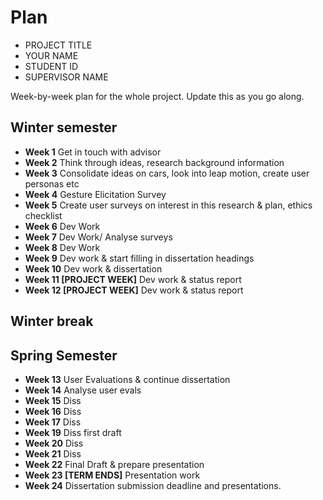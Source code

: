 # Plan

* PROJECT TITLE
* YOUR NAME
* STUDENT ID
* SUPERVISOR NAME

Week-by-week plan for the whole project. Update this as you go along.

## Winter semester

* **Week 1** Get in touch with advisor
* **Week 2** Think through ideas, research background information
* **Week 3** Consolidate ideas on cars, look into leap motion, create user personas etc
* **Week 4** Gesture Elicitation Survey
* **Week 5** Create user surveys on interest in this research & plan, ethics checklist
* **Week 6** Dev Work 
* **Week 7** Dev Work/ Analyse surveys
* **Week 8** Dev Work
* **Week 9** Dev work & start filling in dissertation headings
* **Week 10** Dev work & dissertation 
* **Week 11 [PROJECT WEEK]** Dev work & status report
* **Week 12 [PROJECT WEEK]** Dev work & status report

## Winter break

## Spring Semester

* **Week 13** User Evaluations & continue dissertation
* **Week 14** Analyse user evals
* **Week 15** Diss
* **Week 16** Diss
* **Week 17** Diss
* **Week 19** Diss first draft
* **Week 20** Diss
* **Week 21** Diss
* **Week 22** Final Draft & prepare presentation
* **Week 23 [TERM ENDS]** Presentation work
* **Week 24** Dissertation submission deadline and presentations.

